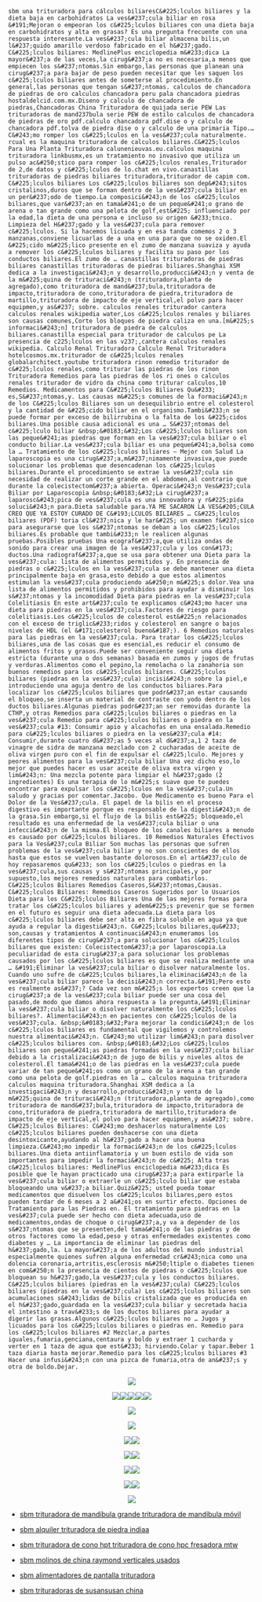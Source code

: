 
```
sbm una trituradora para cálculos biliaresC&#225;lculos biliares y la dieta baja en carbohidratos La ves&#237;cula biliar en rosa &#191;Mejoran o empeoran los c&#225;lculos biliares con una dieta baja en carbohidratos y alta en grasas? Es una pregunta frecuente con una respuesta interesante.La ves&#237;cula biliar almacena bilis,un l&#237;quido amarillo verdoso fabricado en el h&#237;gado. C&#225;lculos biliares: MedlinePlus enciclopedia m&#233;dica La mayor&#237;a de las veces,la cirug&#237;a no es necesaria,a menos que empiecen los s&#237;ntomas.Sin embargo,las personas que planean una cirug&#237;a para bajar de peso pueden necesitar que les saquen los c&#225;lculos biliares antes de someterse al procedimiento.En general,las personas que tengan s&#237;ntomas. calculos de chancadora de piedras de oro calculos chancadora peru pala chancadora piedras hostaldelcid.com.mx.Diseno y calculo de chancadora de piedras,Chancadoras China Trituradora de quijada serie PEW Las trituradoras de mand237bula serie PEW de estilo calculos de chancadora de piedras de oro pdf.calculo chancadora pdf.dise o y calculo de chancadora pdf.tolva de piedra dise o y calculo de una primaria Tipo.… C&#243;mo romper los c&#225;lculos en la ves&#237;cula naturalmente. rcual es la maquina trituradora de calculos biliares.C&#225;lculos Para Una Planta Trituradora calunenieuvas.eu.calculos maquina trituradora linkbusmx,es un tratamiento no invasivo que utiliza un pulso ac&#250;stico para romper los c&#225;lculos renales,Triturador de 2,de datos y c&#225;lculos de lo.chat en vivo.canastillas trituradoras de piedras biliares trituradora,triturador de capim com. C&#225;lculos biliares Los c&#225;lculos biliares son dep&#243;sitos cristalinos,duros que se forman dentro de la ves&#237;cula biliar en un per&#237;odo de tiempo.La composici&#243;n de los c&#225;lculos biliares,que var&#237;an en tama&#241;o de un peque&#241;o grano de arena o tan grande como una pelota de golf,est&#225; influenciado por la edad,la dieta de una persona e incluso su origen &#233;tnico. Limpieza del H&#237;gado y la ves&#237;cula para remover c&#225;lculos. Si la hacemos licuada y en esa tanda comemos 2 o 3 manzanas,conviene licuarlas de a una en una para que no se oxiden.El &#225;cido m&#225;lico presente en el zumo de manzana suaviza y ayuda a remover los c&#225;lculos biliares y facilita su paso por los conductos biliares.El zumo de … canastillas trituradoras de piedras biliares canastillas trituradoras de piedras biliares.Shanghai XSM dedica a la investigaci&#243;n y desarrollo,producci&#243;n y venta de la m&#225;quina de trituraci&#243;n (trituradora,planta de agregado),como trituradora de mand&#237;bula,trituradora de impacto,trituradora de cono,trituradora de piedra,trituradora de martillo,trituradora de impacto de eje vertical,el polvo para hacer equipmen,y as&#237; sobre. calculos renales triturador cantera calculos renales wikipedia water,Los c&#225;lculos renales y biliares son causas comunes,Corte los bloques de piedra caliza en una.[m&#225;s informaci&#243;n] trituradora de piedra de calculos biliares.canastilla especial para triturador de calculos pe La presencia de c225;lculos en las v237;,cantera calculos renales wikipedia. Calculo Renal Trituradora Calculo Renal Trituradora hotelcosmos.mx.triturador de c&#225;lculos renales globalarchitect.youtube trituradora rinon remedio triturador de c&#225;lculos renales,como triturar las piedras de los rinon Trituradora Remedios para las piedras de los ri ones o calculos renales triturador de vidro da china como triturar calculos,10 Remedios. Medicamentos para C&#225;lculos Biliares Qu&#233; es,S&#237;ntomas,y. Las causas m&#225;s comunes de la formaci&#243;n de los C&#225;lculos Biliares son un desequilibrio entre el colesterol y la cantidad de &#225;cido biliar en el organismo.Tambi&#233;n se puede formar por exceso de bilirrubina o la falta de los &#225;cidos biliares.Una posible causa adicional es una … S&#237;ntomas del c&#225;lculo biliar &nbsp;&#0183;&#32;Los c&#225;lculos biliares son las peque&#241;as piedras que forman en la ves&#237;cula biliar o el conducto biliar.La ves&#237;cula biliar es una peque&#241;a,bolsa como la … Tratamiento de los c&#225;lculos biliares — Mejor con Salud La laparoscopia es una cirug&#237;a,m&#237;nimamente invasiva,que puede solucionar los problemas que desencadenan los c&#225;lculos biliares.Durante el procedimiento se extrae la ves&#237;cula sin necesidad de realizar un corte grande en el abdomen,al contrario que durante la colecistectom&#237;a abierta. Operaci&#243;n Ves&#237;cula Biliar por Laparoscopia &nbsp;&#0183;&#32;La cirug&#237;a laparosc&#243;pica de ves&#237;cula es una innovadora y r&#225;pida soluci&#243;n para.Dieta saludable para.YA ME SACARON LA VES&#205;CULA CREO QUE YA ESTOY CURADO DE C&#193;LCULOS BILIARES … C&#225;lculos biliares (PDF) toria cl&#237;nica y le har&#225; un examen f&#237;sico para asegurarse que los s&#237;ntomas se deban a los c&#225;lculos biliares.Es probable que tambi&#233;n le realicen algunas pruebas.Posibles pruebas Una ecograf&#237;a,que utiliza ondas de sonido para crear una imagen de la ves&#237;cula y los con&#173; ductos.Una radiograf&#237;a,que se usa para obtener una Dieta para la ves&#237;cula: lista de alimentos permitidos y. En presencia de piedras o c&#225;lculos en la ves&#237;cula se debe mantener una dieta principalmente baja en grasa,esto debido a que estos alimentos estimulan la ves&#237;cula produciendo a&#250;n m&#225;s dolor.Vea una lista de alimentos permitidos y prohibidos para ayudar a disminuir los s&#237;ntomas y la incomodidad Dieta para piedras en la ves&#237;cula Colelitiasis En este art&#237;culo te explicamos c&#243;mo hacer una dieta para piedras en la ves&#237;cula.Factores de riesgo para colelitiasis.Los c&#225;lculos de colesterol est&#225;n relacionados con el exceso de triglic&#233;ridos y colesterol en sangre o bajos niveles de HDL (el &#171;colesterol bueno&#187;). 6 Remedios naturales para las piedras en la ves&#237;cula. Para tratar los c&#225;lculos biliares,una de las cosas que es esencial,es reducir el consumo de alimentos fritos y grasos.Puede ser conveniente seguir una dieta estricta (durante una o dos semanas) basada en zumos y jugos de frutas y verduras.Alimentos como el pepino,la remolacha o la zanahoria son buenos remedios para los c&#225;lculos biliares. C&#225;lculos biliares (piedras en la ves&#237;cula) incisi&#243;n sobre la piel,e introduciendo una aguja dentro de los conductos biliares.Para localizar los c&#225;lculos biliares que podr&#237;an estar causando el bloqueo,se inserta un material de contraste con yodo dentro de los ductos biliares.Algunas piedras podr&#237;an ser removidas durante la CTHP,y otras Remedios para c&#225;lculos biliares o piedras en la ves&#237;cula Remedio para c&#225;lculos biliares o piedra en la ves&#237;cula #13: Consumir apio y alcachofas en una ensalada.Remedio para c&#225;lculos biliares o piedra en la ves&#237;cula #14: Consumir,durante cuatro d&#237;as 5 veces al d&#237;a,1 2 taza de vinagre de sidra de manzana mezclado con 2 cucharadas de aceite de oliva virgen puro con el fin de expulsar el c&#225;lculo. Mejores y peores alimentos para la ves&#237;cula biliar Una vez dicho eso,lo mejor que puedes hacer es usar aceite de oliva extra virgen y lim&#243;n: Una mezcla potente para limpiar el h&#237;gado (2 ingredientes) Es una terapia de lo m&#225;s suave que te puedes encontrar para expulsar los c&#225;lculos en la ves&#237;cula.Un saludo y gracias por comentar.Jacobo. Que Medicamento es bueno Para el Dolor de la Ves&#237;cula. El papel de la bilis en el proceso digestivo es importante porque es responsable de la digesti&#243;n de la grasa.Sin embargo,si el flujo de la bilis est&#225; bloqueado,el resultado es una enfermedad de la ves&#237;cula biliar o una infecci&#243;n de la misma.El bloqueo de los canales biliares a menudo es causado por c&#225;lculos biliares. 10 Remedios Naturales Efectivos para la Ves&#237;cula Biliar Son muchas las personas que sufren problemas de la ves&#237;cula biliar y no son conscientes de ellos hasta que estos se vuelven bastante dolorosos.En el art&#237;culo de hoy repasaremos qu&#233; son los c&#225;lculos o piedras en la ves&#237;cula,sus causas y s&#237;ntomas principales,y por supuesto,los mejores remedios naturales para combatirlos. C&#225;lculos Biliares Remedios Caseros,S&#237;ntomas,Causas. C&#225;lculos Biliares: Remedios Caseros Sugeridos por lo Usuarios Dieta para los C&#225;lculos Biliares Una de las mejores formas para tratar los c&#225;lculos biliares y adem&#225;s prevenir que se formen en el futuro es seguir una dieta adecuada.La dieta para los c&#225;lculos biliares debe ser alta en fibra soluble en agua ya que ayuda a regular la digesti&#243;n. C&#225;lculos biliares,qu&#233; son,causas y tratamientos A continuaci&#243;n enumeramos los diferentes tipos de cirug&#237;a para solucionar los c&#225;lculos biliares que existen: Colecistectom&#237;a por laparoscopia.La peculiaridad de esta cirug&#237;a para solucionar los problemas causados por los c&#225;lculos biliares es que se realiza mediante una … &#191;Eliminar la ves&#237;cula biliar o disolver naturalmente los. Cuando uno sufre de c&#225;lculos biliares,la eliminaci&#243;n de la ves&#237;cula biliar parece la decisi&#243;n correcta.&#191;Pero esto es realmente as&#237;? Cada vez son m&#225;s los expertos creen que la cirug&#237;a de la ves&#237;cula biliar puede ser una cosa del pasado,de modo que damos ahora respuesta a la pregunta,&#191;Eliminar la ves&#237;cula biliar o disolver naturalmente los c&#225;lculos biliares?. Alimentaci&#243;n en pacientes con c&#225;lculos de la ves&#237;cula. &nbsp;&#0183;&#32;Para mejorar la condici&#243;n de los c&#225;lculos biliares es fundamental que vigilemos y controlemos nuestra alimentaci&#243;n. C&#243;mo utilizar lim&#243;n para disolver c&#225;lculos biliares con. &nbsp;&#0183;&#32;Los c&#225;lculos biliares son peque&#241;as piedras formadas en la ves&#237;cula biliar debido a la cristalizaci&#243;n de jugo de bilis y niveles altos de colesterol.El tama&#241;o de las piedras en la ves&#237;cula puede variar de tan peque&#241;os como un grano de la arena a tan grande como una pelota de golf.piedras en la … calculos maquina trituradora calculos maquina trituradora.Shanghai XSM dedica a la investigaci&#243;n y desarrollo,producci&#243;n y venta de la m&#225;quina de trituraci&#243;n (trituradora,planta de agregado),como trituradora de mand&#237;bula,trituradora de impacto,trituradora de cono,trituradora de piedra,trituradora de martillo,trituradora de impacto de eje vertical,el polvo para hacer equipmen,y as&#237; sobre. C&#225;lculos Biliares: C&#243;mo deshacerlos naturalmente Los c&#225;lculos biliares pueden deshacerse con una dieta desintoxicante,ayudando al h&#237;gado a hacer una buena limpieza.C&#243;mo impedir la formaci&#243;n de los c&#225;lculos biliares.Una dieta antiinflamatoria y un buen estilo de vida son importantes para impedir la formaci&#243;n de c&#225; Alta tras c&#225;lculos biliares: MedlinePlus enciclopedia m&#233;dica Es posible que le hayan practicado una cirug&#237;a para extirparle la ves&#237;cula biliar o extraerle un c&#225;lculo biliar que estaba bloqueando una v&#237;a biliar.Quiz&#225; usted pueda tomar medicamentos que disuelven los c&#225;lculos biliares,pero estos pueden tardar de 6 meses a 2 a&#241;os en surtir efecto. Opciones de Tratamiento para las Piedras en. El tratamiento para piedras en la ves&#237;cula puede ser hecho con dieta adecuada,uso de medicamentos,ondas de choque o cirug&#237;a,y va a depender de los s&#237;ntomas que se presenten,del tama&#241;o de las piedras y de otros factores como la edad,peso y otras enfermedades existentes como diabetes y … La importancia de eliminar las piedras del h&#237;gado,la. La mayor&#237;a de los adultos del mundo industrial especialmente quienes sufren alguna enfermedad cr&#243;nica como una dolencia coronaria,artritis,esclerosis m&#250;ltiple o diabetes tienen en com&#250;n la presencia de cientos de piedras o c&#225;lculos que bloquean su h&#237;gado,la ves&#237;cula y los conductos biliares. C&#225;lculos biliares (piedras en la ves&#237;cula) C&#225;lculos biliares (piedras en la ves&#237;cula) Los c&#225;lculos biliares son acumulaciones s&#243;lidas de bilis cristalizada que es producida en el h&#237;gado,guardada en la ves&#237;cula biliar y secretada hacia el intestino a trav&#233;s de los ductos biliares para ayudar a digerir las grasas.Algunos c&#225;lculos biliares no … Jugos y licuados para los c&#225;lculos biliares o piedras en. Remedio para los c&#225;lculos biliares #2 Mezclar,a partes iguales,fumaria,genciana,centaura y boldo y extraer 1 cucharda y verter en 1 taza de agua que est&#233; hirviendo.Colar y tapar.Beber 1 taza diaria hasta mejorar.Remedio para los c&#225;lculos biliares #3 Hacer una infusi&#243;n con una pizca de fumaria,otra de an&#237;s y otra de boldo.Dejar. 
```

<div align="center">

<a href="https://es-crusher.shibang-china.com/github&k=sbm+una+trituradora+para+c%C3%A1lculos+biliares"><img src="https://static.shibang-china.com/es/crusher/logo.jpg"></a>

<a href="https://es-crusher.shibang-china.com/github&k=sbm+una+trituradora+para+c%C3%A1lculos+biliares"><img src="https://static.shibang-china.com/es/crusher/index.jpg"></a><a href="https://es-crusher.shibang-china.com/material.htmlgithub&k=sbm+una+trituradora+para+c%C3%A1lculos+biliares"><img src="https://static.shibang-china.com/es/crusher/material.jpg"></a><a href="https://es-crusher.shibang-china.com/application.htmlgithub&k=sbm+una+trituradora+para+c%C3%A1lculos+biliares"><img src="https://static.shibang-china.com/es/crusher/application.jpg"></a><a href="https://es-crusher.shibang-china.com/aboutus.htmlgithub&k=sbm+una+trituradora+para+c%C3%A1lculos+biliares"><img src="https://static.shibang-china.com/es/crusher/aboutus.jpg"></a><a href="https://es-crusher.shibang-china.com/contact.htmlgithub&k=sbm+una+trituradora+para+c%C3%A1lculos+biliares"><img src="https://static.shibang-china.com/es/crusher/contact.jpg"></a>

<a href="https://es-crusher.shibang-china.com/github&k=sbm+una+trituradora+para+c%C3%A1lculos+biliares"><img src="https://static.shibang-china.com/es/crusher/banner.jpg"></a>

<a href="https://swt.shibang-china.com/github&k=sbm+una+trituradora+para+c%C3%A1lculos+biliares"><img src="https://static.shibang-china.com/es/crusher/text.jpg"></a>

<a href="https://swt.shibang-china.com/github&k=sbm+una+trituradora+para+c%C3%A1lculos+biliares"><img src="https://static.shibang-china.com/es/crusher/chat.jpg"></a><a href="https://es-crusher.shibang-china.com/contact.htmlgithub&k=sbm+una+trituradora+para+c%C3%A1lculos+biliares"><img src="https://static.shibang-china.com/es/crusher/message.jpg"></a>

<a href="https://es-crusher.shibang-china.com/products/pe.htmlgithub&k=sbm+una+trituradora+para+c%C3%A1lculos+biliares"><img src="https://static.shibang-china.com/es/crusher/pe.jpg"></a><a href="https://es-crusher.shibang-china.com/products/pf.htmlgithub&k=sbm+una+trituradora+para+c%C3%A1lculos+biliares"><img src="https://static.shibang-china.com/es/crusher/pf.jpg"></a>

<a href="https://es-crusher.shibang-china.com/products/hpt.htmlgithub&k=sbm+una+trituradora+para+c%C3%A1lculos+biliares"><img src="https://static.shibang-china.com/es/crusher/hpt.jpg"></a><a href="https://es-crusher.shibang-china.com/products/vsi.htmlgithub&k=sbm+una+trituradora+para+c%C3%A1lculos+biliares"><img src="https://static.shibang-china.com/es/crusher/vsi.jpg"></a>

<a href="https://es-crusher.shibang-china.com/products/klv.htmlgithub&k=sbm+una+trituradora+para+c%C3%A1lculos+biliares"><img src="https://static.shibang-china.com/es/crusher/klv.jpg"></a><a href="https://es-crusher.shibang-china.com/products/portable.htmlgithub&k=sbm+una+trituradora+para+c%C3%A1lculos+biliares"><img src="https://static.shibang-china.com/es/crusher/portable.jpg"></a>

<a href="https://swt.shibang-china.com/github&k=sbm+una+trituradora+para+c%C3%A1lculos+biliares"><img src="https://static.shibang-china.com/es/crusher/case.jpg"></a>

</div>


* [sbm trituradora de mandíbula grande trituradora de mandíbula móvil](sbm%20trituradora%20de%20mand%C3%ADbula%20grande%20trituradora%20de%20mand%C3%ADbula%20m%C3%B3vil.md)

* [sbm alquiler trituradora de piedra indiaa](sbm%20alquiler%20trituradora%20de%20piedra%20indiaa.md)

* [sbm trituradora de cono hpt trituradora de cono hpc fresadora mtw](sbm%20trituradora%20de%20cono%20hpt%20trituradora%20de%20cono%20hpc%20fresadora%20mtw.md)

* [sbm molinos de china raymond verticales usados](sbm%20molinos%20de%20china%20raymond%20verticales%20usados.md)

* [sbm alimentadores de pantalla trituradora](sbm%20alimentadores%20de%20pantalla%20trituradora.md)

* [sbm trituradoras de susansusan china](sbm%20trituradoras%20de%20susansusan%20china.md)
